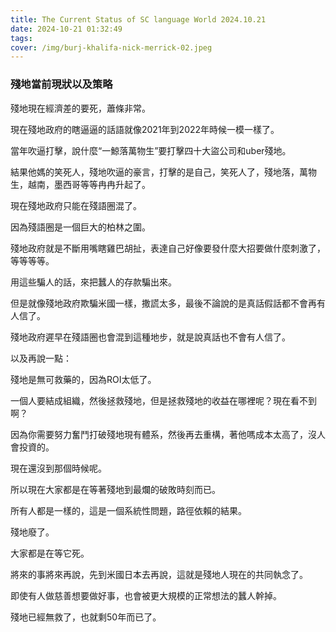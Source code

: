 ```yaml
---
title: The Current Status of SC language World 2024.10.21
date: 2024-10-21 01:32:49
tags:
cover: /img/burj-khalifa-nick-merrick-02.jpeg
---
```


### 殘地當前現狀以及策略

殘地現在經濟差的要死，蕭條非常。

現在殘地政府的瞎逼逼的話語就像2021年到2022年時候一模一樣了。

當年吹逼打擊，說什麼“一鯨落萬物生”要打擊四十大盜公司和uber殘地。

結果他媽的笑死人，殘地吹逼的豪言，打擊的是自己，笑死人了，殘地落，萬物生，越南，墨西哥等等冉冉升起了。

現在殘地政府只能在殘語圈混了。

因為殘語圈是一個巨大的柏林之圍。

殘地政府就是不斷用嘴瞎雞巴胡扯，表達自己好像要發什麼大招要做什麼刺激了，等等等等。

用這些騙人的話，來把蠶人的存款騙出來。

但是就像殘地政府欺騙米國一樣，撒謊太多，最後不論說的是真話假話都不會再有人信了。

殘地政府遲早在殘語圈也會混到這種地步，就是說真話也不會有人信了。

以及再說一點：

殘地是無可救藥的，因為ROI太低了。

一個人要結成組織，然後拯救殘地，但是拯救殘地的收益在哪裡呢？現在看不到啊？

因為你需要努力奮鬥打破殘地現有體系，然後再去重構，著他嗎成本太高了，沒人會投資的。

現在還沒到那個時候呢。

所以現在大家都是在等著殘地到最爛的破敗時刻而已。

所有人都是一樣的，這是一個系統性問題，路徑依賴的結果。

殘地廢了。

大家都是在等它死。

將來的事將來再說，先到米國日本去再說，這就是殘地人現在的共同執念了。

即使有人做慈善想要做好事，也會被更大規模的正常想法的蠶人幹掉。

殘地已經無救了，也就剩50年而已了。

